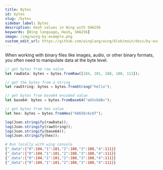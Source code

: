 ```yaml
---
title: Bytes
id: bytes
slug: /bytes
sidebar_label: Bytes
description: Hash values in Wing with SHA256
keywords: [Wing language, Hash, SHA256]
image: /img/wing-by-example.png
custom_edit_url: https://github.com/winglang/wing/blob/main/docs/by-example/13-bytes.md
---
```


When working with binary files like images, audio, or other binary formats, you often need to manipulate data at the byte level.

```js playground example title="main.w"
// get bytes from raw value
let rawData: bytes = bytes.fromRaw([104, 101, 108, 108, 111]);

// get the bytes from a string
let rawString: bytes = bytes.fromString("hello");

// get bytes from base64 encoded value
let base64: bytes = bytes.fromBase64("aGVsbG8=");

// get bytes from hex value
let hex: bytes = bytes.fromHex("68656c6c6f");

log(Json.stringify(rawData));
log(Json.stringify(rawString));
log(Json.stringify(base64));
log(Json.stringify(hex));
```

```bash title="Wing console output"
# Run locally with wing console
{"_data":{"0":104,"1":101,"2":108,"3":108,"4":111}}
{"_data":{"0":104,"1":101,"2":108,"3":108,"4":111}}
{"_data":{"0":104,"1":101,"2":108,"3":108,"4":111}}
{"_data":{"0":104,"1":101,"2":108,"3":108,"4":111}}
```




